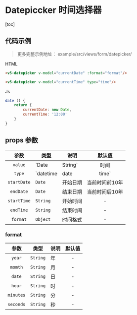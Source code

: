 # Datepiccker 时间选择器

[toc]

## 代码示例

> 更多完整示例地址： example/src/views/form/datepicker/

HTML
```html
<v5-datepicker v-model="currentDate" :format="format"/>

<v5-datepicker v-model="currentTime" type="time"/>
```

Js
```js
date () {
    return {
        currentDate: new Date,
        currentTime: '12:00'
    }
}
```

## props 参数
| 参数 | 类型 | 说明 | 默认值 |
|:---:| --- | --- |:---:|
| `value` | `Date|String` | 时间 | 当前时间 |
| `type` | `datetime|date|time` | 显示效果，支持自定义，以 `/` 分隔，<br/>Y(年)/M(月)/D(日)/HH(时)/MM(分)/SS(秒) | `datetime` |
| `startDate` | `Date` | 开始日期 | 当前时间前10年 |
| `endDate` | `Date` | 结束日期 | 当前时间后10年 |
| `startTime` | `String` | 开始时间 | - |
| `endTime` | `String` | 结束时间 | - |
| `format` | `Object` | 时间格式 | - |

### format
| 参数 | 类型 | 说明 | 默认值 |
|:---:| --- | --- |:---:|
| `year` | `String` | 年 | - |
| `momth` | `String` | 月 | - |
| `date` | `String` | 日 | - |
| `hour` | `String` | 时 | - |
| `minutes` | `String` | 分 | - |
| `seconds` | `String` | 秒 | - |
